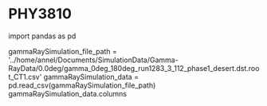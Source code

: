 # PHY3810
import pandas as pd

gammaRaySimulation_file_path = '../home/annel/Documents/SimulationData/Gamma-RayData/0.0deg/gamma_0deg_180deg_run1283_3_112_phase1_desert.dst.root_CT1.csv'
gammaRaySimulation_data = pd.read_csv(gammaRaySimulation_file_path) 
gammaRaySimulation_data.columns
